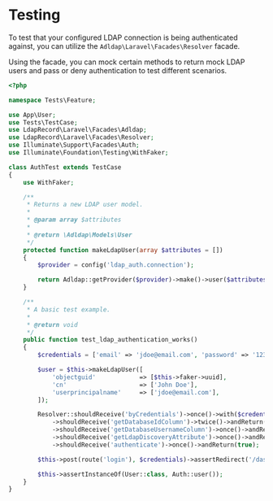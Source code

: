 # Testing

To test that your configured LDAP connection is being authenticated against, you can utilize the `Adldap\Laravel\Facades\Resolver` facade.

Using the facade, you can mock certain methods to return mock LDAP users
and pass or deny authentication to test different scenarios.

```php
<?php

namespace Tests\Feature;

use App\User;
use Tests\TestCase;
use LdapRecord\Laravel\Facades\Adldap;
use LdapRecord\Laravel\Facades\Resolver;
use Illuminate\Support\Facades\Auth;
use Illuminate\Foundation\Testing\WithFaker;

class AuthTest extends TestCase
{
    use WithFaker;

    /**
     * Returns a new LDAP user model.
     *
     * @param array $attributes
     *
     * @return \Adldap\Models\User
     */
    protected function makeLdapUser(array $attributes = [])
    {
        $provider = config('ldap_auth.connection');

        return Adldap::getProvider($provider)->make()->user($attributes);
    }

    /**
     * A basic test example.
     *
     * @return void
     */
    public function test_ldap_authentication_works()
    {
        $credentials = ['email' => 'jdoe@email.com', 'password' => '12345'];

        $user = $this->makeLdapUser([
            'objectguid'            => [$this->faker->uuid],
            'cn'                    => ['John Doe'],
            'userprincipalname'     => ['jdoe@email.com'],
        ]);

        Resolver::shouldReceive('byCredentials')->once()->with($credentials)->andReturn($user)
            ->shouldReceive('getDatabaseIdColumn')->twice()->andReturn('objectguid')
            ->shouldReceive('getDatabaseUsernameColumn')->once()->andReturn('email')
            ->shouldReceive('getLdapDiscoveryAttribute')->once()->andReturn('userprincipalname')
            ->shouldReceive('authenticate')->once()->andReturn(true);

        $this->post(route('login'), $credentials)->assertRedirect('/dashboard');

        $this->assertInstanceOf(User::class, Auth::user());
    }
}
```
